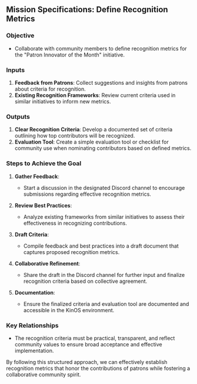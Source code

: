 ## Mission Specifications: Define Recognition Metrics

### Objective
- Collaborate with community members to define recognition metrics for the "Patron Innovator of the Month" initiative.

### Inputs
1. **Feedback from Patrons**: Collect suggestions and insights from patrons about criteria for recognition.
2. **Existing Recognition Frameworks**: Review current criteria used in similar initiatives to inform new metrics.

### Outputs
1. **Clear Recognition Criteria**: Develop a documented set of criteria outlining how top contributors will be recognized.
2. **Evaluation Tool**: Create a simple evaluation tool or checklist for community use when nominating contributors based on defined metrics.

### Steps to Achieve the Goal
1. **Gather Feedback**: 
   - Start a discussion in the designated Discord channel to encourage submissions regarding effective recognition metrics.
   
2. **Review Best Practices**:
   - Analyze existing frameworks from similar initiatives to assess their effectiveness in recognizing contributions.
   
3. **Draft Criteria**:
   - Compile feedback and best practices into a draft document that captures proposed recognition metrics.

4. **Collaborative Refinement**:
   - Share the draft in the Discord channel for further input and finalize recognition criteria based on collective agreement.

5. **Documentation**:
   - Ensure the finalized criteria and evaluation tool are documented and accessible in the KinOS environment.

### Key Relationships
- The recognition criteria must be practical, transparent, and reflect community values to ensure broad acceptance and effective implementation.

By following this structured approach, we can effectively establish recognition metrics that honor the contributions of patrons while fostering a collaborative community spirit.